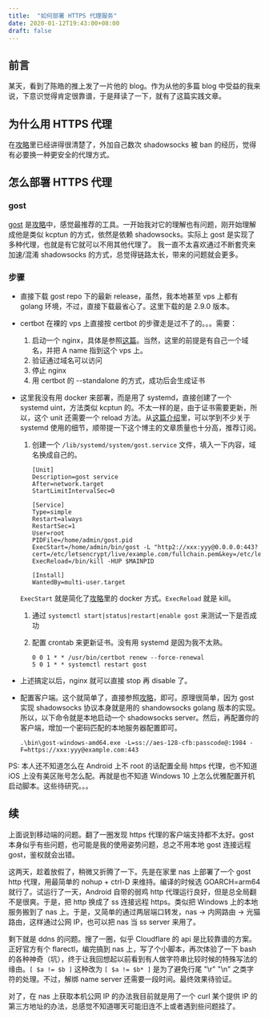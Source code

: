 ```yaml
---
title:  "如何部署 HTTPS 代理服务"
date: 2020-01-12T19:43:00+08:00
draft: false
---
```


## 前言

某天，看到了陈皓的推上发了一片他的 blog。作为从他的多篇 blog 中受益的我来说，下意识觉得肯定很靠谱，于是拜读了一下，就有了这篇实践文章。

## 为什么用 HTTPS 代理

在[攻略](https://haoel.github.io/)里已经讲得很清楚了，外加自己数次 shadowsocks 被 ban 的经历，觉得有必要换一种更安全的代理方式。

## 怎么部署 HTTPS 代理

### gost

[gost](https://github.com/ginuerzh/gost) 是[攻略](https://haoel.github.io/)中，感觉最推荐的工具。一开始我对它的理解也有问题，刚开始理解成他是类似 kcptun 的方式，依然是依赖 shadowsocks。实际上 gost 是实现了多种代理，也就是有它就可以不用其他代理了。
我一直不太喜欢通过不断套壳来加速/混淆 shadowsocks 的方式，总觉得链路太长，带来的问题就会更多。

### 步骤

* 直接下载 gost repo 下的最新 release，虽然，我本地甚至 vps 上都有 golang 环境，不过，直接下载最省心了。这里下载的是 2.9.0 版本。
* certbot 在裸的 vps 上直接按 certbot 的步骤走是过不了的。。。需要：
    1. 启动一个 nginx，具体是参照[这篇](https://www.digitalocean.com/community/tutorials/how-to-install-nginx-on-debian-9)。当然，这里的前提是有自己一个域名，并把 A name 指到这个 vps 上。
    1. 验证通过域名可以访问
    1. 停止 nginx
    1. 用 certbot 的 --standalone 的方式，成功后会生成证书
* 这里我没有用 docker 来部署，而是用了 systemd，直接创建了一个 systemd uint，方法类似 kcptun 的。不太一样的是，由于证书需要更新，所以，这个 unit 还需要一个 reload 方法。从[这篇介绍](http://www.ruanyifeng.com/blog/2016/03/systemd-tutorial-commands.html)里，可以学到不少关于 systemd 使用的细节，顺带提一下这个博主的文章质量也十分高，推荐订阅。
    1. 创建一个 `/lib/systemd/system/gost.service` 文件，填入一下内容，域名换成自己的。

        ```text
        [Unit]
        Description=gost service
        After=network.target
        StartLimitIntervalSec=0

        [Service]
        Type=simple
        Restart=always
        RestartSec=1
        User=root
        PIDFile=/home/admin/gost.pid
        ExecStart=/home/admin/bin/gost -L "http2://xxx:yyy@0.0.0.0:443?cert=/etc/letsencrypt/live/example.com/fullchain.pem&key=/etc/letsencrypt/live/example.com/privkey.pem&probe_resist=code:404"
        ExecReload=/bin/kill -HUP $MAINPID

        [Install]
        WantedBy=multi-user.target
        ```

    `ExecStart` 就是简化了[攻略](https://haoel.github.io/)里的 docker 方式。`ExecReload` 就是 kill。
    1. 通过 `systemctl start|status|restart|enable gost` 来测试一下是否成功
    1. 配置 crontab 来更新证书。没有用 systemd 是因为我不太熟。

        ```text
        0 0 1 * * /usr/bin/certbot renew --force-renewal
        5 0 1 * * systemctl restart gost
        ```

* 上述搞定以后，nginx 就可以直接 stop 再 disable 了。

* 配置客户端。这个就简单了，直接参照[攻略](https://haoel.github.io/)，即可。原理很简单，因为 gost 实现 shadowsocks 协议本身就是用的 shandowsocks golang 版本的实现。所以，以下命令就是本地启动一个 shadowsocks server。然后，再配置你的客户端，增加一个密码匹配的本地服务器配置即可。

    ```text
    .\bin\gost-windows-amd64.exe -L=ss://aes-128-cfb:passcode@:1984 -F=https://xxx:yyy@example.com:443
    ```

PS: 本人还不知道怎么在 Android 上不 root 的话配置全局 https 代理，也不知道 iOS 上没有美区账号怎么配。再就是也不知道 Windows 10 上怎么优雅配置开机启动脚本。这些待研究。。。

## 续

上面说到移动端的问题。翻了一圈发现 https 代理的客户端支持都不太好。gost 本身似乎有些问题，也可能是我的使用姿势问题，总之不用本地 gost 连接远程 gost，鉴权就会出错。

这两天，趁着放假了，稍微又折腾了一下。先是在家里 nas 上部署了一个 gost http 代理，用最简单的 nohup + ctrl-D 来维持。编译的时候选 GOARCH=arm64 就行了。试运行了一天，Android 自带的弱鸡 http 代理运行良好，但是总全局翻不是很爽。于是，把 http 换成了 ss 连接远程 https。类似把 Windows 上的本地服务搬到了 nas 上。于是，又简单的通过两层端口转发，nas -> 内网路由 -> 光猫路由，这样通过公网 IP，也可以把 nas 当 ss server 来用了。

剩下就是 ddns 的问题。搜了一圈，似乎 Cloudflare 的 api 是比较靠谱的方案。正好官方有个 flarectl，编完搞到 nas 上，写了个小脚本，再次体验了一下 bash 的各种神奇（坑），终于让我回想起以前看到有人做字符串比较时候的特殊写法的缘由。`[ $a != $b ]` 这种改为 `[ $a != $b* ]` 是为了避免行尾 "\r" "\n" 之类字符的处理。不过，解绑 name server 还需要一段时间。最终效果待验证。

对了，在 nas 上获取本机公网 IP 的办法我目前就是用了一个 curl 某个提供 IP 的第三方地址的办法，总感觉不知道哪天可能旧连不上或者遇到些问题挂了。
